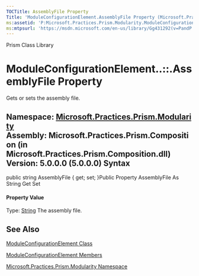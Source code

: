 ```yaml
---
TOCTitle: AssemblyFile Property
Title: 'ModuleConfigurationElement.AssemblyFile Property (Microsoft.Practices.Prism.Modularity)'
ms:assetid: 'P:Microsoft.Practices.Prism.Modularity.ModuleConfigurationElement.AssemblyFile'
ms:mtpsurl: 'https://msdn.microsoft.com/en-us/library/Gg431292(v=PandP.50)'
---
```


Prism Class Library

ModuleConfigurationElement..::.AssemblyFile Property
====================================================

Gets or sets the assembly file.

**Namespace:** [Microsoft.Practices.Prism.Modularity](https://msdn.microsoft.com/n:microsoft.practices.prism.modularity)
**Assembly:** Microsoft.Practices.Prism.Composition (in Microsoft.Practices.Prism.Composition.dll) Version: 5.0.0.0 (5.0.0.0)
Syntax
------

<span id="syntaxToggle"></span>public string AssemblyFile { get; set; }Public Property AssemblyFile As String Get Set
#### Property Value

Type: [String](http://msdn2.microsoft.com/en-us/library/s1wwdcbf)
The assembly file.

See Also
--------

<span id="seeAlsoToggle"></span>
[ModuleConfigurationElement Class](https://msdn.microsoft.com/t:microsoft.practices.prism.modularity.moduleconfigurationelement)

[ModuleConfigurationElement Members](https://msdn.microsoft.com/allmembers.t:microsoft.practices.prism.modularity.moduleconfigurationelement)

[Microsoft.Practices.Prism.Modularity Namespace](https://msdn.microsoft.com/n:microsoft.practices.prism.modularity)
